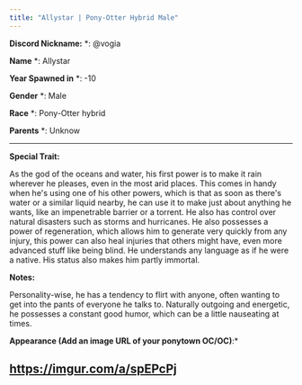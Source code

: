 ```yaml
---
title: "Allystar | Pony-Otter Hybrid Male"
---
```


**Discord Nickname:** *: @vogia 

**Name** *: Allystar

**Year Spawned in** *: -10

**Gender** *: Male

**Race** *: Pony-Otter hybrid

**Parents** *: Unknow


---

**Special Trait:**

As the god of the oceans and water, his first power is to make it rain wherever he pleases, even in the most arid places. This comes in handy when he's using one of his other powers, which is that as soon as there's water or a similar liquid nearby, he can use it to make just about anything he wants, like an impenetrable barrier or a torrent. He also has control over natural disasters such as storms and hurricanes. He also possesses a power of regeneration, which allows him to generate very quickly from any injury, this power can also heal injuries that others might have, even more advanced stuff like being blind. He understands any language as if he were a native. His status also makes him partly immortal. 

**Notes:** 

Personality-wise, he has a tendency to flirt with anyone, often wanting to get into the pants of everyone he talks to. Naturally outgoing and energetic, he possesses a constant good humor, which can be a little nauseating at times.


**Appearance (Add an image URL of your ponytown OC/OC)**:* 

https://imgur.com/a/spEPcPj
--- 
